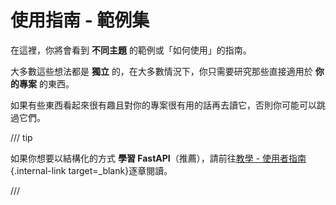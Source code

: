 # 使用指南 - 範例集

在這裡，你將會看到 **不同主題** 的範例或「如何使用」的指南。

大多數這些想法都是 **獨立** 的，在大多數情況下，你只需要研究那些直接適用於 **你的專案** 的東西。

如果有些東西看起來很有趣且對你的專案很有用的話再去讀它，否則你可能可以跳過它們。

/// tip

如果你想要以結構化的方式 **學習 FastAPI**（推薦），請前往[教學 - 使用者指南](../tutorial/index.md){.internal-link target=_blank}逐章閱讀。

///
